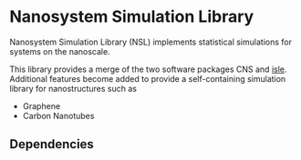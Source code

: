 # Nanosystem Simulation Library

Nanosystem Simulation Library (NSL) implements statistical simulations for systems on the nanoscale.

This library provides a merge of the two software packages CNS and [isle](https://github.com/evanberkowitz/isle).
Additional features become added to provide a self-containing simulation library for nanostructures such as

<!-- Add all the systems we have implemented here -->
* Graphene
* Carbon Nanotubes

## Dependencies
